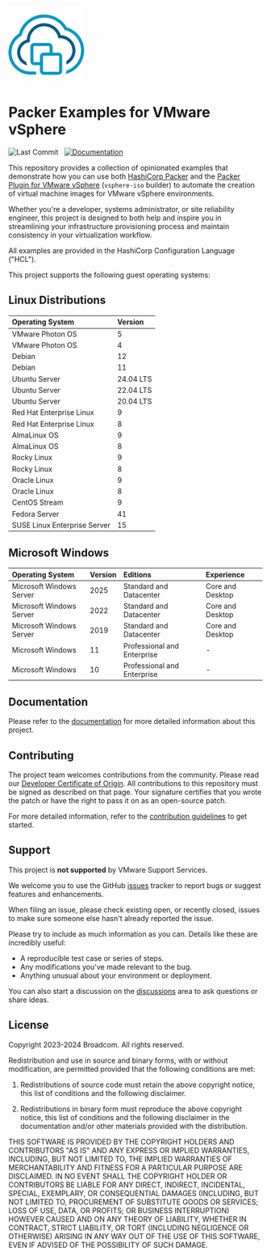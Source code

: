 <!--
Copyright 2023-2024 Broadcom. All rights reserved.
SPDX-License-Identifier: BSD-2
-->

<!-- markdownlint-disable first-line-h1 no-inline-html -->

<img src="docs/assets/images/icon-color.svg" alt="VMware vSphere" width="150">

# Packer Examples for VMware vSphere

![Last Commit](https://img.shields.io/github/last-commit/vmware-samples/packer-examples-for-vsphere?style=for-the-badge&logo=github)&nbsp;&nbsp;
[![Documentation](https://img.shields.io/badge/Documentation-Read-blue?style=for-the-badge&logo=readthedocs&logoColor=white)](https://vmware-samples.github.io/packer-examples-for-vsphere)

This repository provides a collection of opinionated examples that demonstrate how you can use both [HashiCorp Packer][packer] and the [Packer Plugin for VMware vSphere][packer-plugin-vsphere] (`vsphere-iso` builder) to automate the creation of virtual machine images for VMware vSphere environments.

Whether you're a developer, systems administrator, or site reliability engineer, this project is designed to both help and inspire you in streamlining your infrastructure provisioning process and maintain consistency in your virtualization workflow.

All examples are provided in the HashiCorp Configuration Language ("HCL").

This project supports the following guest operating systems:

## Linux Distributions

| Operating System             | Version   |
| :---                         | :---      |
| VMware Photon OS             | 5         |
| VMware Photon OS             | 4         |
| Debian                       | 12        |
| Debian                       | 11        |
| Ubuntu Server                | 24.04 LTS |
| Ubuntu Server                | 22.04 LTS |
| Ubuntu Server                | 20.04 LTS |
| Red Hat Enterprise Linux     | 9         |
| Red Hat Enterprise Linux     | 8         |
| AlmaLinux OS                 | 9         |
| AlmaLinux OS                 | 8         |
| Rocky Linux                  | 9         |
| Rocky Linux                  | 8         |
| Oracle Linux                 | 9         |
| Oracle Linux                 | 8         |
| CentOS Stream                | 9         |
| Fedora Server                | 41        |
| SUSE Linux Enterprise Server | 15        |

## Microsoft Windows

| Operating System         | Version | Editions                    | Experience       |
| :---                     | :---    | :---                        | :---             |
| Microsoft Windows Server | 2025    | Standard and Datacenter     | Core and Desktop |
| Microsoft Windows Server | 2022    | Standard and Datacenter     | Core and Desktop |
| Microsoft Windows Server | 2019    | Standard and Datacenter     | Core and Desktop |
| Microsoft Windows        | 11      | Professional and Enterprise | -                |
| Microsoft Windows        | 10      | Professional and Enterprise | -                |

## Documentation

Please refer to the [documentation][documentation] for more detailed information about this project.

## Contributing

The project team welcomes contributions from the community. Please read our [Developer Certificate of Origin][vmware-cla-dco]. All contributions to this repository must be signed as described on that page. Your signature certifies that you wrote the patch or have the right to pass it on as an open-source patch.

For more detailed information, refer to the [contribution guidelines][contributing] to get started.

## Support

This project is **not supported** by VMware Support Services.

We welcome you to use the GitHub [issues][gh-issues] tracker to report bugs or suggest features and enhancements.

When filing an issue, please check existing open, or recently closed, issues to make sure someone else hasn't already
reported the issue.

Please try to include as much information as you can. Details like these are incredibly useful:

- A reproducible test case or series of steps.
- Any modifications you've made relevant to the bug.
- Anything unusual about your environment or deployment.

You can also start a discussion on the [discussions][gh-discussions] area to ask questions or share ideas.

## License

Copyright 2023-2024 Broadcom. All rights reserved.

Redistribution and use in source and binary forms, with or without modification, are permitted provided that the following conditions are met:

1. Redistributions of source code must retain the above copyright notice, this list of conditions and the following disclaimer.

2. Redistributions in binary form must reproduce the above copyright notice, this list of conditions and the following disclaimer in the documentation and/or other materials provided with the distribution.

THIS SOFTWARE IS PROVIDED BY THE COPYRIGHT HOLDERS AND CONTRIBUTORS "AS IS" AND ANY EXPRESS OR IMPLIED WARRANTIES, INCLUDING, BUT NOT LIMITED TO, THE IMPLIED WARRANTIES OF MERCHANTABILITY AND FITNESS FOR A PARTICULAR PURPOSE ARE DISCLAIMED. IN NO EVENT SHALL THE COPYRIGHT HOLDER OR CONTRIBUTORS BE LIABLE FOR ANY DIRECT, INDIRECT, INCIDENTAL, SPECIAL, EXEMPLARY, OR CONSEQUENTIAL DAMAGES (INCLUDING, BUT NOT LIMITED TO, PROCUREMENT OF SUBSTITUTE GOODS OR SERVICES; LOSS OF USE, DATA, OR PROFITS; OR BUSINESS INTERRUPTION) HOWEVER CAUSED AND ON ANY THEORY OF LIABILITY, WHETHER IN CONTRACT, STRICT LIABILITY, OR TORT (INCLUDING NEGLIGENCE OR OTHERWISE) ARISING IN ANY WAY OUT OF THE USE OF THIS SOFTWARE, EVEN IF ADVISED OF THE POSSIBILITY OF SUCH DAMAGE.

[//]: Links
[contributing]: CONTRIBUTING.md
[documentation]: https://vmware-samples.github.io/packer-examples-for-vsphere
[gh-issues]: https://github.com/vmware-samples/packer-examples-for-vsphere/issues
[gh-discussions]: https://github.com/vmware-samples/packer-examples-for-vsphere/discussions
[packer]: https://www.packer.io
[packer-plugin-vsphere]: https://developer.hashicorp.com/packer/plugins/builders/vsphere/vsphere-iso
[vmware-cla-dco]: https://cla.vmware.com/dco
